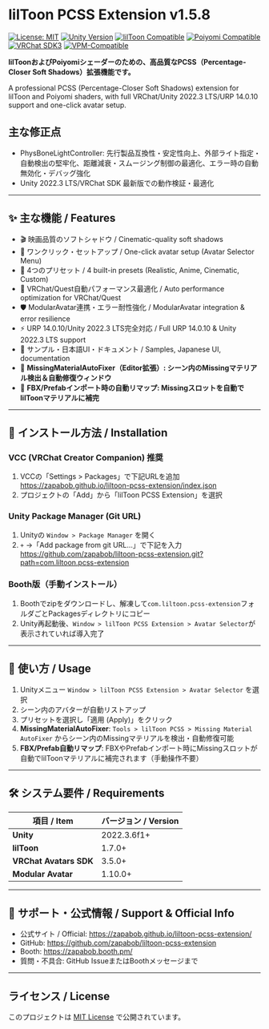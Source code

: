 # lilToon PCSS Extension v1.5.8

[![License: MIT](https://img.shields.io/badge/License-MIT-yellow.svg)](https://opensource.org/licenses/MIT)
[![Unity Version](https://img.shields.io/badge/Unity-2022.3%20LTS-blue.svg)](https://unity3d.com/get-unity/download)
[![lilToon Compatible](https://img.shields.io/badge/lilToon-Compatible-purple.svg)](https://github.com/lilxyzw/lilToon)
[![Poiyomi Compatible](https://img.shields.io/badge/Poiyomi-Compatible-pink.svg)](https://poiyomi.com/)
[![VRChat SDK3](https://img.shields.io/badge/VRChat%20SDK3-Ready-green.svg)](https://docs.vrchat.com/)
[![VPM-Compatible](https://img.shields.io/badge/VPM-Compatible-brightgreen.svg)](https://vcc.docs.vrchat.com/)

**lilToonおよびPoiyomiシェーダーのための、高品質なPCSS（Percentage-Closer Soft Shadows）拡張機能です。**

A professional PCSS (Percentage-Closer Soft Shadows) extension for lilToon and Poiyomi shaders, with full VRChat/Unity 2022.3 LTS/URP 14.0.10 support and one-click avatar setup.

## 主な修正点
- PhysBoneLightController: 先行製品互換性・安定性向上、外部ライト指定・自動検出の堅牢化、距離減衰・スムージング制御の最適化、エラー時の自動無効化・デバッグ強化
- Unity 2022.3 LTS/VRChat SDK 最新版での動作検証・最適化

---

## ✨ 主な機能 / Features

- 🎬 映画品質のソフトシャドウ / Cinematic-quality soft shadows
- 🎯 ワンクリック・セットアップ / One-click avatar setup (Avatar Selector Menu)
- 🎨 4つのプリセット / 4 built-in presets (Realistic, Anime, Cinematic, Custom)
- 🚀 VRChat/Quest自動パフォーマンス最適化 / Auto performance optimization for VRChat/Quest
- 🛡️ ModularAvatar連携・エラー耐性強化 / ModularAvatar integration & error resilience
- ⚡ URP 14.0.10/Unity 2022.3 LTS完全対応 / Full URP 14.0.10 & Unity 2022.3 LTS support
- 📝 サンプル・日本語UI・ドキュメント / Samples, Japanese UI, documentation
- 🧩 **MissingMaterialAutoFixer（Editor拡張）: シーン内のMissingマテリアル検出＆自動修復ウィンドウ**
- 🔄 **FBX/Prefabインポート時の自動リマップ: Missingスロットを自動でlilToonマテリアルに補完**

---

## 🚀 インストール方法 / Installation

### VCC (VRChat Creator Companion) 推奨
1. VCCの「Settings > Packages」で下記URLを追加
   https://zapabob.github.io/liltoon-pcss-extension/index.json
2. プロジェクトの「Add」から「lilToon PCSS Extension」を選択

### Unity Package Manager (Git URL)
1. Unityの `Window > Package Manager` を開く
2. `+` →「Add package from git URL...」で下記を入力
   https://github.com/zapabob/liltoon-pcss-extension.git?path=com.liltoon.pcss-extension

### Booth版（手動インストール）
1. Boothでzipをダウンロードし、解凍して`com.liltoon.pcss-extension`フォルダごとPackagesディレクトリにコピー
2. Unity再起動後、`Window > lilToon PCSS Extension > Avatar Selector`が表示されていれば導入完了

---

## 📖 使い方 / Usage
1. Unityメニュー `Window > lilToon PCSS Extension > Avatar Selector` を選択
2. シーン内のアバターが自動リストアップ
3. プリセットを選択し「適用 (Apply)」をクリック
4. **MissingMaterialAutoFixer**: `Tools > lilToon PCSS > Missing Material AutoFixer` からシーン内のMissingマテリアルを検出・自動修復可能
5. **FBX/Prefab自動リマップ**: FBXやPrefabインポート時にMissingスロットが自動でlilToonマテリアルに補完されます（手動操作不要）

---

## 🛠️ システム要件 / Requirements
| 項目 / Item | バージョン / Version |
| --- | --- |
| **Unity** | 2022.3.6f1+ |
| **lilToon** | 1.7.0+ |
| **VRChat Avatars SDK** | 3.5.0+ |
| **Modular Avatar** | 1.10.0+ |

---

## 📝 サポート・公式情報 / Support & Official Info
- 公式サイト / Official: https://zapabob.github.io/liltoon-pcss-extension/
- GitHub: https://github.com/zapabob/liltoon-pcss-extension
- Booth: https://zapabob.booth.pm/
- 質問・不具合: GitHub IssueまたはBoothメッセージまで

---

## ライセンス / License
このプロジェクトは [MIT License](LICENSE) で公開されています。 